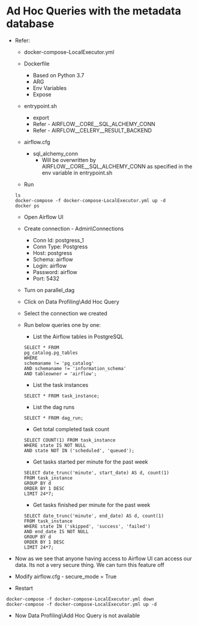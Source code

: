 # Ad Hoc Queries with the metadata database
- Refer:
  - docker-compose-LocalExecutor.yml
  - Dockerfile
    - Based on Python 3.7
    - ARG
    - Env Variables
    - Expose

  - entrypoint.sh
    - export
    - Refer - AIRFLOW__CORE__SQL_ALCHEMY_CONN
    - Refer - AIRFLOW__CELERY__RESULT_BACKEND
  - airflow.cfg
    - sql_alchemy_conn
      - Will be overwritten by AIRFLOW__CORE__SQL_ALCHEMY_CONN as specified in the env variable in entrypoint.sh
  - Run
  ```
  ls
  docker-compose -f docker-compose-LocalExecutor.yml up -d
  docker ps  
  ```
  - Open Airflow UI
  - Create connection - Admin\Connections
    - Conn Id: postgress_1
    - Conn Type: Postgress
    - Host: postgress
    - Schema: airflow
    - Login: airflow
    - Password: airflow
    - Port: 5432
  - Turn on parallel_dag
  - Click on Data Profiling\Add Hoc Query
  - Select the connection we created
  - Run below queries one by one:
    - List the Airflow tables in PostgreSQL
    ```
    SELECT * FROM
    pg_catalog.pg_tables
    WHERE
    schemaname != 'pg_catalog'
    AND schemaname != 'information_schema'
    AND tableowner = 'airflow';
    ```
    - List the task instances
    ```
    SELECT * FROM task_instance;
    ```
    - List the dag runs
    ```
    SELECT * FROM dag_run;
    ```
    - Get total completed task count
    ```
    SELECT COUNT(1) FROM task_instance
    WHERE state IS NOT NULL
    AND state NOT IN ('scheduled', 'queued');
    ```
    - Get tasks started per minute for the past week
    ```
    SELECT date_trunc('minute', start_date) AS d, count(1)
    FROM task_instance
    GROUP BY d
    ORDER BY 1 DESC
    LIMIT 24*7;
    ```

    - Get tasks finished per minute for the past week
    ```
    SELECT date_trunc('minute', end_date) AS d, count(1)
    FROM task_instance
    WHERE state IN ('skipped', 'success', 'failed')
    AND end_date IS NOT NULL
    GROUP BY d
    ORDER BY 1 DESC
    LIMIT 24*7;
    ```

- Now as we see that anyone having access to Airflow UI can access our data. Its not a very secure thing. We can turn this feature off
- Modify airflow.cfg - secure_mode = True
- Restart
```
docker-compose -f docker-compose-LocalExecutor.yml down
docker-compose -f docker-compose-LocalExecutor.yml up -d
```
- Now Data Profiling\Add Hoc Query is not available
